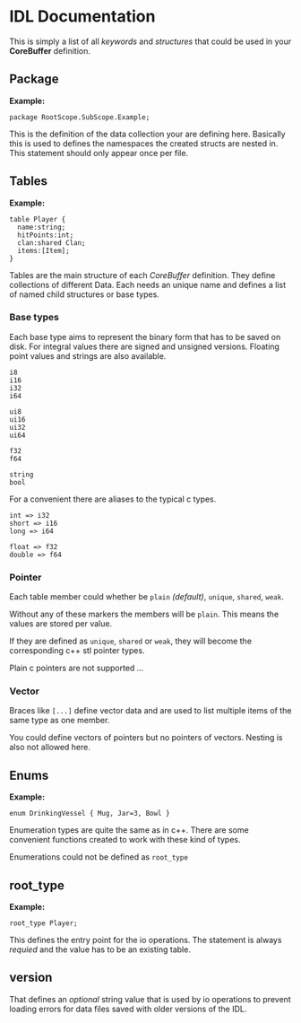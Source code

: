 # IDL Documentation

This is simply a list of all *keywords* and *structures* that could be used in your **CoreBuffer** definition.

## Package

**Example:**
```
package RootScope.SubScope.Example;
```

This is the definition of the data collection your are defining here. Basically this is used to defines the namespaces
the created structs are nested in. This statement should only appear once per file.

## Tables

**Example:**
```
table Player {
  name:string;
  hitPoints:int;
  clan:shared Clan;
  items:[Item];
}
```

Tables are the main structure of each *CoreBuffer* definition. They define collections of different Data. Each needs an
unique name and defines a list of named child structures or base types.

### Base types

Each base type aims to represent the binary form that has to be saved on disk. For integral values there are signed and
unsigned versions. Floating point values and strings are also available.

```
i8
i16
i32
i64

ui8
ui16
ui32
ui64

f32
f64

string
bool
```

For a convenient there are aliases to the typical c types.

```
int => i32
short => i16
long => i64

float => f32
double => f64
```

### Pointer

Each table member could whether be `plain` *(default)*, `unique`, `shared`, `weak`.

Without any of these markers the members will be `plain`. This means the values are stored per value.

If they are defined as `unique`, `shared` or `weak`, they will become the corresponding c++ stl pointer types.

Plain c pointers are not supported ...

### Vector

Braces like `[...]` define vector data and are used to list multiple items of the same type as one member.

You could define vectors of pointers but no pointers of vectors. Nesting is also not allowed here.

## Enums

**Example:**
```
enum DrinkingVessel { Mug, Jar=3, Bowl }
```

Enumeration types are quite the same as in c++. There are some convenient functions created to work with these kind of
types.

Enumerations could not be defined as `root_type`

## root_type

**Example:**
```
root_type Player;
```

This defines the entry point for the io operations. The statement is always *requied* and the value has to be an
existing table.

## version

That defines an *optional* string value that is used by io operations to prevent loading errors for data files saved
with older versions of the IDL.
